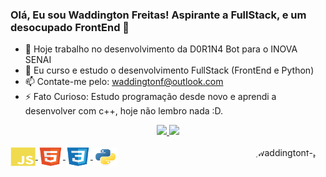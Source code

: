 ### Olá, Eu sou Waddington Freitas! Aspirante a FullStack, e um desocupado FrontEnd 👋


- 🔭 Hoje trabalho no desenvolvimento da D0R1N4 Bot para o INOVA SENAI
- 🌱 Eu curso e estudo o desenvolvimento FullStack (FrontEnd e Python)
- 📫 Contate-me pelo: waddingtonf@outlook.com
- ⚡ Fato Curioso: Estudo programação desde novo e aprendi a desenvolver com c++, hoje não lembro nada :D.

<div align="center">
  <a href="https://github.com/waddingtonf">
  <img height="180em" src="https://github-readme-stats.vercel.app/api?username=waddingtonf&show_icons=true&theme=dark&include_all_commits=true&count_private=true"/>
  <img height="180em" src="https://github-readme-stats.vercel.app/api/top-langs/?username=waddingtonf&layout=compact&langs_count=7&theme=dark"/>
</div>
  
  <div style="display: inline_block"><br>
  <img align="center" alt="Rafa-Js" height="30" width="40" src="https://raw.githubusercontent.com/devicons/devicon/master/icons/javascript/javascript-plain.svg">
  <img align="center" alt="Rafa-HTML" height="30" width="40" src="https://raw.githubusercontent.com/devicons/devicon/master/icons/html5/html5-original.svg">
  <img align="center" alt="Rafa-CSS" height="30" width="40" src="https://raw.githubusercontent.com/devicons/devicon/master/icons/css3/css3-original.svg">
  <img align="center" alt="Rafa-Python" height="30" width="40" src="https://raw.githubusercontent.com/devicons/devicon/master/icons/python/python-original.svg">
  <img align="right" alt="waddingtonf-pic" height="150" style="border-radius:50px;" src="https://user-images.githubusercontent.com/72229419/177651469-c9c90946-3def-42dd-a76b-cce546046aa9.png"
</div>
